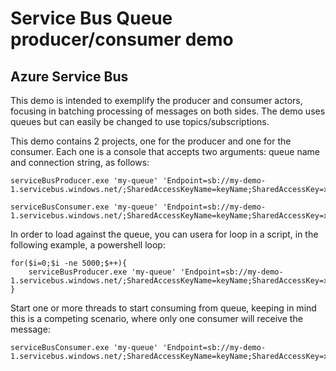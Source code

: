 # Service Bus Queue producer/consumer demo

## Azure Service Bus

This demo is intended to exemplify the producer and consumer actors, focusing in batching processing of messages on both sides. The demo uses queues but can easily be changed to use topics/subscriptions.

This demo contains 2 projects, one for the producer and one for the consumer. Each one is a console that accepts two arguments: queue name and connection string, as follows:

    serviceBusProducer.exe 'my-queue' 'Endpoint=sb://my-demo-1.servicebus.windows.net/;SharedAccessKeyName=keyName;SharedAccessKey=xyzabc...'

    serviceBusConsumer.exe 'my-queue' 'Endpoint=sb://my-demo-1.servicebus.windows.net/;SharedAccessKeyName=keyName;SharedAccessKey=xyzabc...'

In order to load against the queue, you can usera for loop in a script, in the following example, a powershell loop:

    for($i=0;$i -ne 5000;$++){
        serviceBusProducer.exe 'my-queue' 'Endpoint=sb://my-demo-1.servicebus.windows.net/;SharedAccessKeyName=keyName;SharedAccessKey=xyzabc...'
    }

Start one or more threads to start consuming from queue, keeping in mind this is a competing scenario, where only one consumer will receive the message:

    serviceBusConsumer.exe 'my-queue' 'Endpoint=sb://my-demo-1.servicebus.windows.net/;SharedAccessKeyName=keyName;SharedAccessKey=xyzabc...'

